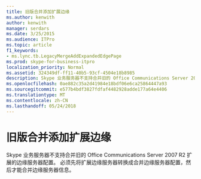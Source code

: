 ```yaml
---
title: 旧版合并添加扩展边缘
ms.author: kenwith
author: kenwith
manager: serdars
ms.date: 3/25/2015
ms.audience: ITPro
ms.topic: article
f1_keywords:
- ms.lync.tb.LegacyMergeAddExpandedEdgePage
ms.prod: skype-for-business-itpro
localization_priority: Normal
ms.assetid: 324349df-ff11-40b5-93cf-4504e18b8985
description: Skype 业务服务器不支持合并旧的 Office Communications Server 2007 R2 扩展的边缘服务器配置。 必须先将扩展边缘服务器转换成合并边缘服务器配置，然后才能合并边缘服务器信息。
ms.openlocfilehash: 0ae882c35a2d41984e18bdf06e6ca25864447a93
ms.sourcegitcommit: e577b4bdf3827fdfaf4482928adde177a64e4406
ms.translationtype: MT
ms.contentlocale: zh-CN
ms.lasthandoff: 05/24/2018
---
```

# <a name="legacy-merge-add-expanded-edge"></a>旧版合并添加扩展边缘
 
Skype 业务服务器不支持合并旧的 Office Communications Server 2007 R2 扩展的边缘服务器配置。 必须先将扩展边缘服务器转换成合并边缘服务器配置，然后才能合并边缘服务器信息。 
  

